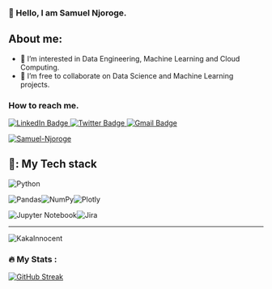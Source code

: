 ### 👋 Hello, I am Samuel Njoroge.
## About me:
- 👀 I’m interested in Data Engineering, Machine Learning  and Cloud Computing.
- 💞️ I’m free  to collaborate on Data Science and Machine Learning projects.

### How to reach me.
<div id="badges">
    <a href="https://www.linkedin.com/in/samuel-njoroge-537a48238">
      <img src="https://img.shields.io/badge/LinkedIn-blue?style=for-the-badge&logo=linkedin&logoColor=white" alt="LinkedIn Badge"/>
    </a>
    <a href="https://twitter.com/njoroge_samuel_?t=j4byrvrkfzUxfVEIO23wOQ&s=09">
      <img src="https://img.shields.io/badge/Twitter-blue?style=for-the-badge&logo=twitter&logoColor=white" alt="Twitter Badge"/>
    </a>
    <a href="njorogekiragu8@gmail.com">
      <img src="https://img.shields.io/badge/Gmail-D14836?style=for-the-badge&logo=gmail&logoColor=whit" alt="Gmail Badge"/><p align="left"> <img src="https://komarev.com/ghpvc/?username=Samuel-Njoroge&label=Profile%20views&color=0e75b6&style=flat" alt="Samuel-Njoroge" /> </p>
    </a>
  </div>
  

 ## 🧰: My Tech stack
![Python](https://img.shields.io/badge/python-3670A0?style=for-the-badge&logo=python&logoColor=ffdd54)

![Pandas](https://img.shields.io/badge/pandas-%23150458.svg?style=for-the-badge&logo=pandas&logoColor=white)![NumPy](https://img.shields.io/badge/numpy-%23013243.svg?style=for-the-badge&logo=numpy&logoColor=white)![Plotly](https://img.shields.io/badge/Plotly-%233F4F75.svg?style=for-the-badge&logo=plotly&logoColor=white)

![Jupyter Notebook](https://img.shields.io/badge/jupyter-%23FA0F00.svg?style=for-the-badge&logo=jupyter&logoColor=white)![Jira](https://img.shields.io/badge/jira-%230A0FFF.svg?style=for-the-badge&logo=jira&logoColor=white)





---


<p><img align="center" src="https://github-readme-stats.vercel.app/api/top-langs?username=Samuel-Njoroge&show_icons=true&locale=en&layout=compact&theme=dark&background=000000" alt="KakaInnocent" /></p>

### :fire: My Stats :
[![GitHub Streak](http://github-readme-streak-stats.herokuapp.com?user=Samuel-Njoroge&theme=dark&background=000000)](https://git.io/streak-stats)
